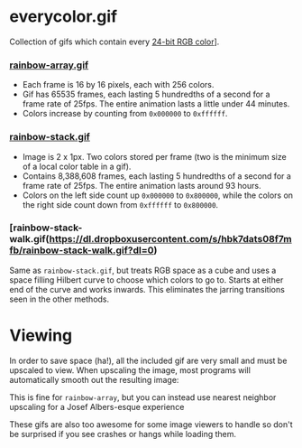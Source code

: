 # everycolor.gif

Collection of gifs which contain every [24-bit RGB color](https://en.wikipedia.org/wiki/Color_depth#True_color_.2824-bit.29)].


### [rainbow-array.gif](https://dl.dropboxusercontent.com/s/skuaud9x4ss447m/rainbow-array.gif?dl=0)

* Each frame is 16 by 16 pixels, each with 256 colors.
* Gif has 65535 frames, each lasting 5 hundredths of a second for a  frame rate of 25fps. The entire animation lasts a little under 44 minutes.
* Colors increase by counting from `0x000000` to `0xffffff`.

### [rainbow-stack.gif](https://dl.dropboxusercontent.com/s/96nypblxn2kh4ak/rainbow-stack.gif?dl=0)

* Image is 2 x 1px. Two colors stored per frame (two is the minimum size of a local color table in a gif).
* Contains 8,388,608 frames, each lasting 5 hundredths of a second for a frame rate of 25fps. The entire animation lasts around 93 hours.
* Colors on the left side count up `0x000000` to `0x800000`, while the colors on the right side count down from `0xffffff` to `0x800000`. 

### [rainbow-stack-walk.gif(https://dl.dropboxusercontent.com/s/hbk7dats08f7mfb/rainbow-stack-walk.gif?dl=0)

Same as `rainbow-stack.gif`, but treats RGB space as a cube and uses a space filling Hilbert curve to choose which colors to go to. Starts at either end of the curve and works inwards. This eliminates the jarring transitions seen in the other methods.


# Viewing
In order to save space (ha!), all the included gif are very small and must be upscaled to view. When upscaling the image, most programs will automatically smooth out the resulting image:

This is fine for `rainbow-array`, but you can instead use nearest neighbor upscaling for a Josef Albers-esque experience




These gifs are also too awesome for some image viewers to handle so don't be surprised if you see crashes or hangs while loading them.